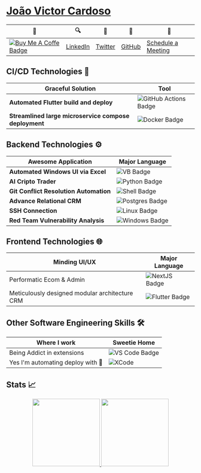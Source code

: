 # [João Victor Cardoso](https://jvcss.github.io/)

| 🎉 | 🔍 | 🥂 | 🍰 | 🤝 |
|-|-|-|-|-|
|[![Buy Me A Coffe Badge](https://img.shields.io/badge/Buy%20Me%20A%20Coffe-05122A?style=for-the-badge&logo=buy-me-a-coffee&logoColor=white)](https://www.buymeacoffee.com/jvcs) | [LinkedIn](https://www.linkedin.com/in/jvcss/) | [Twitter](https://twitter.com/jvictorcard) | [GitHub](https://github.com/jvcss) | [Schedule a Meeting](https://calendly.com/joaovictorcardoso/30min)

## CI/CD Technologies 🚀

| Graceful Solution | Tool  |
|-|-|
| **Automated Flutter build and deploy**  | ![GitHub Actions Badge](https://img.shields.io/badge/GitHub%20Actions%20-05122A?style=for-the-badge&logo=github-actions&logoColor=white) | 
| **Streamlined large microservice compose deployment** | ![Docker Badge](https://img.shields.io/badge/-Docker-05122A?style=for-the-badge&logo=docker) |


## Backend Technologies ⚙️

| Awesome Application | Major Language |
|-|-|
| **Automated Windows UI via Excel** | ![VB Badge](https://img.shields.io/badge/-VB-05122A?style=for-the-badge&logo=latex&logoColor=white)|
| **AI Cripto Trader** | ![Python Badge](https://img.shields.io/badge/-Python-05122A?style=for-the-badge&logo=python) |  
| **Git Conflict Resolution Automation** | ![Shell Badge](https://img.shields.io/badge/Shell-05122A?style=for-the-badge&logo=gnu-bash&logoColor=white) |
| **Advance Relational CRM** | ![Postgres Badge](https://img.shields.io/badge/Postgres-05122A?style=for-the-badge&logo=PostgreSQL&logoColor=white) |
| **SSH Connection** | ![Linux Badge](https://img.shields.io/badge/-Linux-05122A?style=for-the-badge&logo=linux&logoColor=white) |
| **Red Team Vulnerability Analysis** | ![Windows Badge](https://img.shields.io/badge/-Windows-05122A?style=for-the-badge&logo=windows&logoColor=white) |

## Frontend Technologies 🌐

| Minding UI/UX | Major Language |
|-|-|
| Performatic Ecom & Admin | ![NextJS Badge](https://img.shields.io/badge/next.js.-05122A?style=for-the-badge&logo=nextdotjs&logoColor=white) |
| Meticulously designed modular architecture CRM | ![Flutter Badge](https://img.shields.io/badge/Flutter-05122A?style=for-the-badge&logo=flutter&logoColor=white) |

## Other Software Engineering Skills 🛠️

| Where I work | Sweetie Home |
|-|-|
| Being Addict in extensions | ![VS Code Badge](https://img.shields.io/badge/-Visual%20Studio%20Code-05122A?style=for-the-badge&logo=visual-studio-code&logoColor=007ACC) |
| Yes I'm automating deploy with 🍎 | ![XCode](https://img.shields.io/badge/XCode-05122A?logo=Apple&style=for-the-badge) |

## Stats 📈

<div align="center">
    <a href="https://calendly.com/joaovictorcardoso/30min">
        <img height="180em" src="http://github-readme-stats-jvcss.vercel.app/api?username=jvcss&show_icons=true&theme=gotham&count_private=true&include_all_commits=true"/>
        <!--<img height="180em" src="http://github-readme-stats.vercel.app/api?username=jvcss&show_icons=true&theme=gotham&count_private=true&include_all_commits=true"/>-->
        <img height="180em" src="https://github-readme-stats-jvcss.vercel.app/api/top-langs/?username=jvcss&layout=compact&langs_count=6&theme=gotham&hide=VBA,HTML,CSS,TEX,SCSS"/>
        <!--<img height="180em" src="https://github-readme-stats.vercel.app/api/top-langs/?username=jvcss&layout=compact&langs_count=6&theme=gotham&hide=VBA,HTML,CSS,TEX,SCSS"/>-->
    </a>
</div>
 
